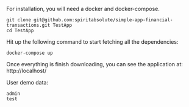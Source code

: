 For installation, you will need a docker and docker-compose.

```
git clone git@github.com:spiritabsolute/simple-app-financial-transactions.git TestApp
cd TestApp
```

Hit up the following command to start fetching all the dependencies:

```
docker-compose up
```

Once everything is finish downloading, you can see the application at: http://localhost/

User demo data:
```
admin
test
```